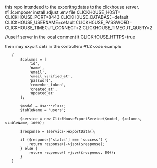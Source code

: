 this repo intendeed to the exporitng datas to the clickhouse server. 
#1.1composer install 
adjust .env file
CLICKHOUSE_HOST=
CLICKHOUSE_PORT=8443
CLICKHOUSE_DATABASE=default
CLICKHOUSE_USERNAME=default
CLICKHOUSE_PASSWORD=
CLICKHOUSE_TIMEOUT_CONNECT=2
CLICKHOUSE_TIMEOUT_QUERY=2

//use if server in the local comment it
CLICKHOUSE_HTTPS=true

then may export data in the controllers
#1.2
code example
 ```public function exportData()
    {
        $columns = [
            'id',
            'name',
            'email',
            'email_verified_at',
            'password',
            'remember_token',
            'created_at',
            'updated_at'
        ];

        $model = User::class;
        $tableName = 'users';

        $service = new ClickHouseExportService($model, $columns, $tableName, 1000);

        $response = $service->exportData();

        if ($response['status'] === 'success') {
            return response()->json($response);
        } else {
            return response()->json($response, 500);
        }
    }
```
